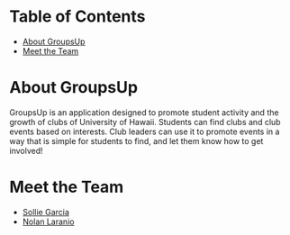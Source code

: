 # Table of Contents

* [About GroupsUp](#about-groupsup)
* [Meet the Team](#meet-the-team)

# About GroupsUp

GroupsUp is an application designed to promote student activity and the growth of clubs of University of Hawaii. Students can find clubs and club events based on interests. Club leaders can use it to promote events in a way that is simple for students to find, and let them know how to get involved! 

# Meet the Team

* [Sollie Garcia](https://solliegarcia.github.io/)
* [Nolan Laranio](https://nlaranio.github.io/)

